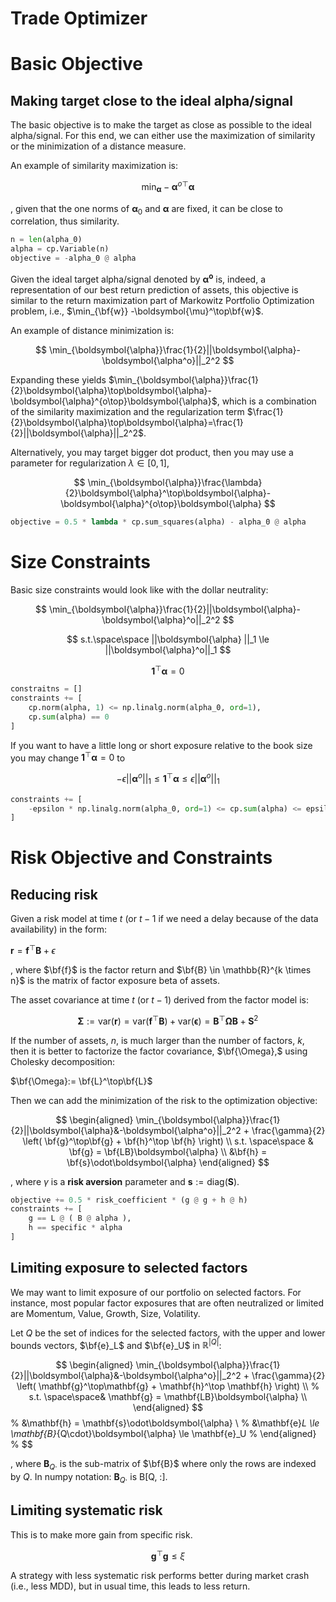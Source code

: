 # Trade Optimizer

# Basic Objective

## Making target close to the ideal alpha/signal

The basic objective is to make the target as close as possible to the ideal alpha/signal. For this end, we can either use the maximization of similarity or the minimization of a distance measure.

An example of similarity maximization is:

$$
\min_{\boldsymbol{\alpha}}-\boldsymbol{\alpha}^{o\top} \boldsymbol{\alpha}
$$

, given that the one norms of $\boldsymbol{\alpha}_0$ and $\boldsymbol{\alpha}$ are fixed, it can be close to correlation, thus similarity.

```python
n = len(alpha_0)
alpha = cp.Variable(n)
objective = -alpha_0 @ alpha
```

Given the ideal target alpha/signal denoted by $\boldsymbol{\alpha^o}$ is, indeed, a representation of our best return prediction of assets, this objective is similar to the return maximization part of Markowitz Portfolio Optimization problem, i.e., $\min_{\bf{w}} -\boldsymbol{\mu}^\top\bf{w}$.

An example of distance minimization is:

$$
\min_{\boldsymbol{\alpha}}\frac{1}{2}||\boldsymbol{\alpha}-\boldsymbol{\alpha^o}||_2^2
$$

Expanding these yields $\min_{\boldsymbol{\alpha}}\frac{1}{2}\boldsymbol{\alpha}\top\boldsymbol{\alpha}-\boldsymbol{\alpha}^{o\top}\boldsymbol{\alpha}$, which is a combination of the similarity maximization and the regularization term $\frac{1}{2}\boldsymbol{\alpha}\top\boldsymbol{\alpha}=\frac{1}{2}||\boldsymbol{\alpha}||_2^2$.

Alternatively, you may target bigger dot product, then you may use a parameter for regularization $\lambda \in [0, 1]$,

$$
\min_{\boldsymbol{\alpha}}\frac{\lambda}{2}\boldsymbol{\alpha}^\top\boldsymbol{\alpha}-\boldsymbol{\alpha}^{o\top}\boldsymbol{\alpha}
$$

```python
objective = 0.5 * lambda * cp.sum_squares(alpha) - alpha_0 @ alpha
```

# Size Constraints

Basic size constraints would look like with the dollar neutrality:

$$
\min_{\boldsymbol{\alpha}}\frac{1}{2}||\boldsymbol{\alpha}-\boldsymbol{\alpha}^o||_2^2
$$

$$
s.t.\space\space ||\boldsymbol{\alpha} ||_1 \le ||\boldsymbol{\alpha}^o||_1
$$

$$
\mathbf{1}^\top\boldsymbol{\alpha}=0
$$

```python
constraitns = []
constraints += [
	cp.norm(alpha, 1) <= np.linalg.norm(alpha_0, ord=1),
	cp.sum(alpha) == 0
]
```

If you want to have a little long or short exposure relative to the book size you may change $\mathbf{1}^\top\boldsymbol{\alpha}=0$ to 

$$
-\epsilon||\boldsymbol{\alpha}^o||_1\le\mathbf{1}^\top\boldsymbol{\alpha}\le\epsilon||\boldsymbol{\alpha}^o||_1
$$

```python
constraints += [ 
	-epsilon * np.linalg.norm(alpha_0, ord=1) <= cp.sum(alpha) <= epsilon * np.linalg.norm(alpha_0, ord=1)
]
```

# Risk Objective and Constraints

## Reducing risk

Given a risk model at time $t$ (or $t-1$ if we need a delay because of the data availability) in the form:

$\mathbf{r} = \mathbf{f}^\top\mathbf{B} +\epsilon$ 

, where $\bf{f}$  is the factor return and $\bf{B} \in \mathbb{R}^{k \times n}$ is the matrix of factor exposure beta of assets.

The asset covariance at time $t$ (or $t-1$) derived from the factor model is:

$$
\mathbf{\Sigma}:=\mathsf{var}(\mathbf{r})
=\mathsf{var}(\mathbf{f}^\top\mathbf{B}) + \mathsf{var}(\mathbf{\epsilon}) 
=\mathbf{B}^\top\mathbf{\Omega}\mathbf{B} + \mathbf{S}^2
$$

If the number of assets, $n$, is much larger than the number of factors, $k$, then it is better to factorize the factor covariance, $\bf{\Omega},$ using Cholesky decomposition:

$\bf{\Omega}:= \bf{L}^\top\bf{L}$

Then we can add the minimization of the risk to the optimization objective:

$$
\begin{aligned}
\min_{\boldsymbol{\alpha}}\frac{1}{2}||\boldsymbol{\alpha}&-\boldsymbol{\alpha^o}||_2^2 + \frac{\gamma}{2} \left( \bf{g}^\top\bf{g} + \bf{h}^\top \bf{h} \right) \\
s.t. \space\space & \bf{g} = \bf{LB}\boldsymbol{\alpha} \\
&\bf{h} = \bf{s}\odot\boldsymbol{\alpha}
\end{aligned}
$$

, where $\gamma$ is a **risk aversion** parameter and $\mathbf{s}:=\text{diag}(\mathbf{S})$.

```python
objective += 0.5 * risk_coefficient * (g @ g + h @ h)
constraints += [
	g == L @ ( B @ alpha ),
	h == specific * alpha
]
```

## Limiting exposure to selected factors

We may want to limit exposure of our portfolio on selected factors. For instance, most popular factor exposures that are often neutralized or limited are Momentum, Value, Growth, Size, Volatility.

Let $Q$ be the set of indices for the selected factors, with the upper and lower bounds vectors, $\bf{e}_L$ and $\bf{e}_U$ in $\mathbb{R}^{|Q|}$:

$$
\begin{aligned}
\min_{\boldsymbol{\alpha}}\frac{1}{2}||\boldsymbol{\alpha}&-\boldsymbol{\alpha^o}||_2^2 + \frac{\gamma}{2} \left( \mathbf{g}^\top\mathbf{g} + \mathbf{h}^\top \mathbf{h} \right) \\
% s.t. \space\space& \mathbf{g} = \mathbf{LB}\boldsymbol{\alpha} \\
\end{aligned}
$$
% &\mathbf{h} = \mathbf{s}\odot\boldsymbol{\alpha} \\
% &\mathbf{e}_L \le \mathbf{B}_{Q\cdot}\boldsymbol{\alpha} \le \mathbf{e}_U
% \end{aligned}
% $$

, where $\mathbf{B}_{Q\cdot}$ is the sub-matrix of $\bf{B}$ where only the rows are indexed by $Q$. In numpy notation: $\mathbf{B}_{Q\cdot}$ is B[Q, :]. 

## Limiting systematic risk

This is to make more gain from specific risk.

$$
\mathbf{g}^\top\mathbf{g} \le \xi
$$

A strategy with less systematic risk performs better during market crash (i.e., less MDD), but in usual time, this leads to less return.